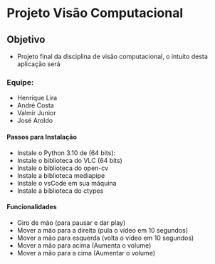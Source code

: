# Projeto Visão Computacional

## Objetivo
- Projeto final da disciplina de visão computacional, o intuito desta aplicação será 

### Equipe: 
- Henrique Lira
- André Costa
- Valmir Junior
- José Aroldo

#### Passos para Instalação
- Instale o Python 3.10 de (64 bits): 
- Instale o biblioteca do VLC (64 bits)
- Instale o biblioteca do open-cv
- Instale a biblioteca mediapipe
- Instale o vsCode em sua máquina
- Instale a biblioteca do ctypes

#### Funcionalidades 
- Giro de mão (para pausar e dar play)
- Mover a mão para a direita (pula o vídeo em 10 segundos)
- Mover a mão para esquerda (volta o vídeo em 10 segundos)
- Mover a mão para acima (Aumenta o volume)
- Mover a mão para a cima (Aumentar o volume)
